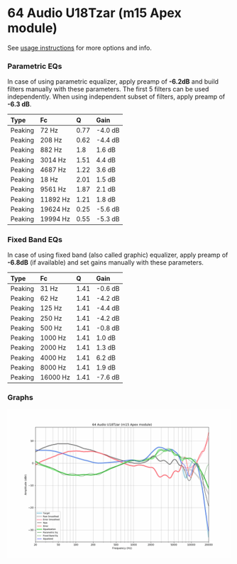 # 64 Audio U18Tzar (m15 Apex module)
See [usage instructions](https://github.com/jaakkopasanen/AutoEq#usage) for more options and info.

### Parametric EQs
In case of using parametric equalizer, apply preamp of **-6.2dB** and build filters manually
with these parameters. The first 5 filters can be used independently.
When using independent subset of filters, apply preamp of **-6.3 dB**.

| Type    | Fc       |    Q | Gain    |
|:--------|:---------|:-----|:--------|
| Peaking | 72 Hz    | 0.77 | -4.0 dB |
| Peaking | 208 Hz   | 0.62 | -4.4 dB |
| Peaking | 882 Hz   | 1.8  | 1.6 dB  |
| Peaking | 3014 Hz  | 1.51 | 4.4 dB  |
| Peaking | 4687 Hz  | 1.22 | 3.6 dB  |
| Peaking | 18 Hz    | 2.01 | 1.5 dB  |
| Peaking | 9561 Hz  | 1.87 | 2.1 dB  |
| Peaking | 11892 Hz | 1.21 | 1.8 dB  |
| Peaking | 19624 Hz | 0.25 | -5.6 dB |
| Peaking | 19994 Hz | 0.55 | -5.3 dB |

### Fixed Band EQs
In case of using fixed band (also called graphic) equalizer, apply preamp of **-6.8dB**
(if available) and set gains manually with these parameters.

| Type    | Fc       |    Q | Gain    |
|:--------|:---------|:-----|:--------|
| Peaking | 31 Hz    | 1.41 | -0.6 dB |
| Peaking | 62 Hz    | 1.41 | -4.2 dB |
| Peaking | 125 Hz   | 1.41 | -4.4 dB |
| Peaking | 250 Hz   | 1.41 | -4.2 dB |
| Peaking | 500 Hz   | 1.41 | -0.8 dB |
| Peaking | 1000 Hz  | 1.41 | 1.0 dB  |
| Peaking | 2000 Hz  | 1.41 | 1.3 dB  |
| Peaking | 4000 Hz  | 1.41 | 6.2 dB  |
| Peaking | 8000 Hz  | 1.41 | 1.9 dB  |
| Peaking | 16000 Hz | 1.41 | -7.6 dB |

### Graphs
![](./64%20Audio%20U18Tzar%20(m15%20Apex%20module).png)
